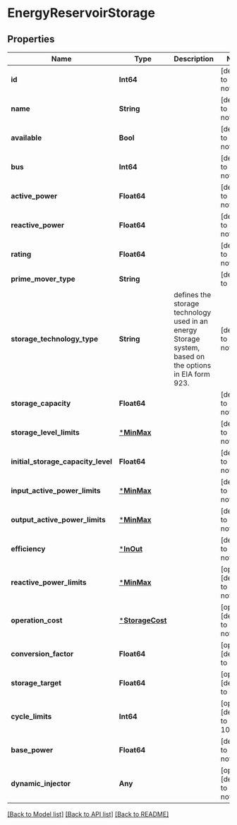 # EnergyReservoirStorage

## Properties

Name | Type | Description | Notes
------------ | ------------- | ------------- | -------------
**id** | **Int64** |  | [default to nothing]
**name** | **String** |  | [default to nothing]
**available** | **Bool** |  | [default to nothing]
**bus** | **Int64** |  | [default to nothing]
**active_power** | **Float64** |  | [default to nothing]
**reactive_power** | **Float64** |  | [default to nothing]
**rating** | **Float64** |  | [default to nothing]
**prime_mover_type** | **String** |  | [default to "OT"]
**storage_technology_type** | **String** | defines the storage technology used in an energy Storage system, based on the options in EIA form 923. | [default to nothing]
**storage_capacity** | **Float64** |  | [default to nothing]
**storage_level_limits** | [***MinMax**](MinMax.md) |  | [default to nothing]
**initial_storage_capacity_level** | **Float64** |  | [default to nothing]
**input_active_power_limits** | [***MinMax**](MinMax.md) |  | [default to nothing]
**output_active_power_limits** | [***MinMax**](MinMax.md) |  | [default to nothing]
**efficiency** | [***InOut**](InOut.md) |  | [default to nothing]
**reactive_power_limits** | [***MinMax**](MinMax.md) |  | [optional] [default to nothing]
**operation_cost** | [***StorageCost**](StorageCost.md) |  | [optional] [default to nothing]
**conversion_factor** | **Float64** |  | [optional] [default to 1.0]
**storage_target** | **Float64** |  | [optional] [default to 0.0]
**cycle_limits** | **Int64** |  | [optional] [default to 10000]
**base_power** | **Float64** |  | [default to nothing]
**dynamic_injector** | **Any** |  | [optional] [default to nothing]

[[Back to Model list]](../README.md#models) [[Back to API list]](../README.md#api-endpoints) [[Back to README]](../README.md)
